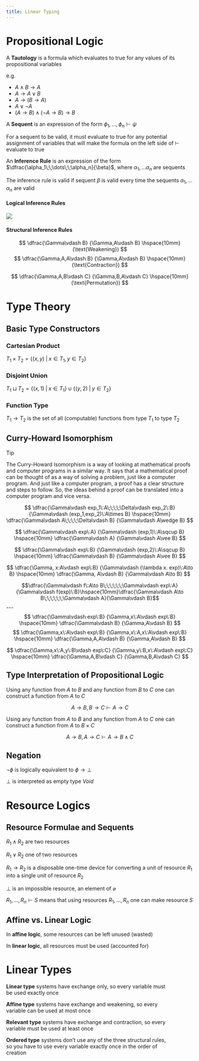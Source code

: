 ```yaml
---
title: Linear Typing
---
```

# Propositional Logic

A **Tautology** is a formula which evaluates to true for any values of its propositional variables

e.g.
- $A\wedge B \to A$
- $A\to A\vee B$
- $A\to (B \to A)$
- $A\vee \neg A$
- $(A\to B)\wedge (\neg A\to B)\to B$

A **Sequent** is an expression of the form $\phi_1,\dots,\phi_n\vdash \psi$ 

For a sequent to be valid, it must evaluate to true for any potential assignment of variables that will make the formula on the left side of $\vdash$ evaluate to true

An **Inference Rule** is an expression of the form $\dfrac{\alpha_1\;\;\dots\;\;\alpha_n}{\beta}$, where $\alpha_1,\dots\alpha_n$ are sequents

The inference rule is valid if sequent $\beta$ is valid every time the sequents $\alpha_1,\dots\alpha_n$ are valid
#### Logical Inference Rules

![](Pasted%20image%2020230921210301.png)
#### Structural Inference Rules
$$
\dfrac{\Gamma\vdash B}
{\Gamma,A\vdash B} \hspace{10mm}(\text{Weakening})
$$ 
$$
\dfrac{\Gamma,A,A\vdash B}
{\Gamma,A\vdash B} \hspace{10mm}(\text{Contraction})
$$

$$
\dfrac{\Gamma,A,B\vdash C}
{\Gamma,B,A\vdash C} \hspace{10mm}(\text{Permutation})
$$ 
# Type Theory

## Basic Type Constructors

### Cartesian Product

$T_1 \times T_2 =\{(x,y)\;|\; x\in T_1, y\in T_2\}$
### Disjoint Union

$T_1 \sqcup T_2 =\{(x,1)\;|\; x\in T_1\}\cup \{(y,2)\;|\; y\in T_2\}$
### Function Type

$T_1 \to T_2$ is the set of all (computable) functions from type $T_1$ to type $T_2$

## Curry-Howard Isomorphism

>[!Tip]
>The Curry-Howard Isomorphism is a way of looking at mathematical proofs and computer programs in a similar way. It says that a mathematical proof can be thought of as a way of solving a problem, just like a computer program. And just like a computer program, a proof has a clear structure and steps to follow. So, the ideas behind a proof can be translated into a computer program and vice versa.

$$
\dfrac{\Gamma\vdash exp_1\:A\;\;\;\;\Delta\vdash exp_2\:B}
{\Gamma\vdash (exp_1,exp_2)\:A\times B}
\hspace{10mm}
\dfrac{\Gamma\vdash A\;\;\;\;\Delta\vdash B}
{\Gamma\vdash A\wedge B}
$$

$$
\dfrac{\Gamma\vdash exp\:A}
{\Gamma\vdash (exp,1)\:A\sqcup B}
\hspace{10mm}
\dfrac{\Gamma\vdash A}
{\Gamma\vdash A\vee B}
$$

$$
\dfrac{\Gamma\vdash exp\:B}
{\Gamma\vdash (exp,2)\:A\sqcup B}
\hspace{10mm}
\dfrac{\Gamma\vdash B}
{\Gamma\vdash A\vee B}
$$

$$
\dfrac{\Gamma, x:A\vdash exp\:B}
{\Gamma\vdash (\lambda x. exp)\:A\to B}
\hspace{10mm}
\dfrac{\Gamma, A\vdash B}
{\Gamma\vdash A\to B}
$$

$$\dfrac{\Gamma\vdash f\:A\to B\;\;\;\;\;\;\Gamma\vdash exp\:A}{\Gamma\vdash f(exp)\:B}\hspace{10mm}\dfrac{\Gamma\vdash A\to B\;\;\;\;\;\;\Gamma\vdash A}{\Gamma\vdash B}$$ ---
$$
\dfrac{\Gamma\vdash exp\:B}
{\Gamma,x\:A\vdash exp\:B}
\hspace{10mm}
\dfrac{\Gamma\vdash B}
{\Gamma,A\vdash B} 
$$ 
$$
\dfrac{\Gamma,x\:A\vdash exp\:B}
{\Gamma,x\:A,x\:A\vdash exp\:B}
\hspace{10mm}
\dfrac{\Gamma,A,A\vdash B}
{\Gamma,A\vdash B} 
$$

$$
\dfrac{\Gamma,x\:A,y\:B\vdash exp\:C}
{\Gamma,y\:B,x\:A\vdash exp\:C}
\hspace{10mm}
\dfrac{\Gamma,A,B\vdash C}
{\Gamma,B,A\vdash C} 
$$ 
## Type Interpretation of Propositional Logic

Using any function from $A$ to $B$ and any function from $B$ to $C$ one can construct a function from $A$ to $C$

$$
A\to B, B\to C \vdash A\to C
$$

Using any function from $A$ to $B$ and any function from $A$ to $C$ one can construct a function from $A$ to $B\times C$

$$
A\to B, A\to C \vdash A\to B\wedge C
$$
## Negation

$\neg\phi$ is logically equivalent to $\phi\to \bot$

$\bot$ is interpreted as empty type $Void$

# Resource Logics

## Resource Formulae and Sequents

$R_1\wedge R_2$ are two resources 

$R_1\vee R_2$ one of two resources

$R_1\to R_2$ is a disposable one-time device for converting a unit of resource $R_1$ into a single unit of resource $R_2$

$\bot$ is an impossible resource, an element of $\varnothing$

$R_1,\dots,R_n\vdash S$ means that using resources $R_1,\dots,R_n$ one can make resource $S$

## Affine vs. Linear Logic

In **affine logic**, some resources can be left unused (wasted)

In **linear logic**, all resources must be used (accounted for)

# Linear Types

**Linear type** systems have exchange only, so every variable must  
be used exactly once

**Affine type** systems have exchange and weakening, so every  
variable can be used at most once

**Relevant type** systems have exchange and contraction, so every  
variable must be used at least once

**Ordered type** systems don’t use any of the three structural rules,  
so you have to use every variable exactly once in the order of  
creation